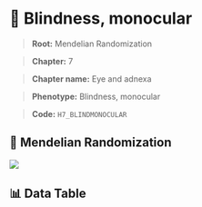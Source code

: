 # 🧪 Blindness, monocular

> **Root:** Mendelian Randomization

> **Chapter:** 7  

> **Chapter name:** Eye and adnexa

> **Phenotype:** Blindness, monocular  

> **Code:** `H7_BLINDMONOCULAR`

## 🧬 Mendelian Randomization  

<img src="/MR/Figures/Forward/H7_BLINDMONOCULAR.png"/>

## 📊 Data Table

<CsvTableMRF src="/public/MR/Data/Forward/H7_BLINDMONOCULAR.csv"/>
